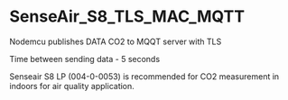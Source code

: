 # SenseAir_S8_TLS_MAC_MQTT


Nodemcu publishes DATA CO2 to MQQT server with TLS

Time between sending data - 5 seconds

Senseair S8 LP (004-0-0053) is recommended for CO2 measurement in indoors for air quality application.

